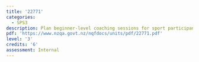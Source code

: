 ```yaml
---
title: '22771'
categories:
  - SPS3
description: Plan beginner-level coaching sessions for sport participants
pdf: 'https://www.nzqa.govt.nz/nqfdocs/units/pdf/22771.pdf'
level: '3'
credits: '6'
assessment: Internal
---
```


